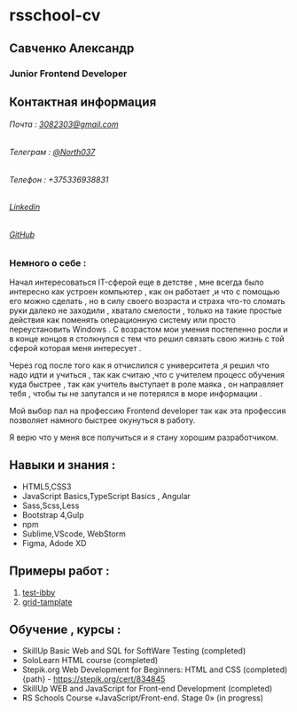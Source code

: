 # rsschool-cv


## Савченко Александр 


### Junior Frontend Developer

## Контактная информация

###### Почта : 3082303@gmail.com
###### Телеграм : [@North037](https://t.me/North037)
###### Телефон : +375336938831
###### [Linkedin](https://www.linkedin.com/in/%D0%B0%D0%BB%D0%B5%D0%BA%D1%81%D0%B0%D0%BD%D0%B4%D1%80-%D1%81%D0%B0%D0%B2%D1%87%D0%B5%D0%BD%D0%BA%D0%BE-abb589212/)
###### [GitHub](https://github.com/Alexand-p)

### Немного о себе :

 Начал интересоваться IT-сферой еще в детстве , мне всегда было интересно как устроен компьютер , как он работает ,и что с помощью его можно сделать , но в силу своего возраста и страха что-то сломать руки далеко не заходили , хватало смелости , только на такие простые действия как поменять операционную систему или просто переустановить Windows . С возрастом мои умения постепенно росли и в конце концов я столкнулся с тем что решил связать свою жизнь с той сферой которая меня интересует .
 
 Через год после того как я отчислился с университета ,я решил что надо идти и учиться , так как считаю ,что с учителем процесс обучения куда быстрее , так как учитель выступает в роле маяка , он направляет тебя , чтобы ты не запутался и не потерялся в море информации .

 Мой выбор пал на профессию Frontend developer так как эта профессия позволяет намного быстрее окунуться в работу.

 Я верю что у меня все получиться и я стану хорошим разработчиком.

## Навыки и знания :

 - HTML5,CSS3
 - JavaScript Basics,TypeScript Basics , Angular
 - Sass,Scss,Less
 - Bootstrap 4,Gulp
 - npm
 - Sublime,VScode, WebStorm
 - Figma, Adode XD


## Примеры работ :
 
 1. [test-ibby](https://alexand-p.github.io/test-ibby/ "test-ibby")
 2. [grid-tamplate](https://alexand-p.github.io/grid-template/ "grid-tamplate")

## Обучение , курсы :
 
 - SkillUp Basic Web and SQL for SoftWare Testing (completed)
 - SoloLearn HTML course (completed)
 - Stepik.org Web Development for Beginners: HTML and CSS (completed) {path} - https://stepik.org/cert/834845
 - SkillUp WEB and JavaScript for Front-end Development (completed) 
 - RS Schools Course «JavaScript/Front-end. Stage 0» (in progress) 